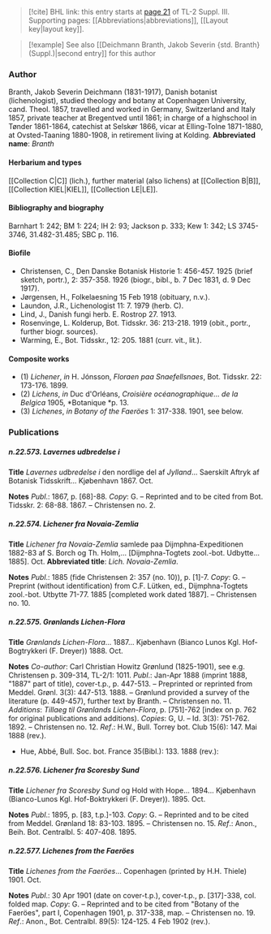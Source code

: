 > [!cite] BHL link: this entry starts at [page 21](https://www.biodiversitylibrary.org/page/33266328) of TL-2 Suppl. III.
> Supporting pages: [[Abbreviations|abbreviations]], [[Layout key|layout key]].

> [!example] See also [[Deichmann Branth, Jakob Severin {std. Branth} (Suppl.)|second entry]] for this author

### Author

Branth, Jakob Severin Deichmann (1831-1917), Danish botanist (lichenologist), studied theology and botany at Copenhagen University, cand. Theol. 1857, travelled and worked in Germany, Switzerland and Italy 1857, private teacher at Bregentved until 1861; in charge of a highschool in Tønder 1861-1864, catechist at Selskør 1866, vicar at Elling-Tolne 1871-1880, at Ovsted-Taaning 1880-1908, in retirement living at Kolding. 
**Abbreviated name**: *Branth*

#### Herbarium and types

[[Collection C|C]] (lich.), further material (also lichens) at [[Collection B|B]], [[Collection KIEL|KIEL]], [[Collection LE|LE]].

#### Bibliography and biography

Barnhart 1: 242; BM 1: 224; IH 2: 93; Jackson p. 333; Kew 1: 342; LS 3745-3746, 31.482-31.485; SBC p. 116.

#### Biofile

- Christensen, C., Den Danske Botanisk Historie 1: 456-457. 1925 (brief sketch, portr.), 2: 357-358. 1926 (biogr., bibl., b. 7 Dec 1831, d. 9 Dec 1917).
- Jørgensen, H., Folkelaesning 15 Feb 1918 (obituary, n.v.).
- Laundon, J.R., Lichenologist 11: 7. 1979 (herb. C).
- Lind, J., Danish fungi herb. E. Rostrop 27. 1913.
- Rosenvinge, L. Kolderup, Bot. Tidsskr. 36: 213-218. 1919 (obit., portr., further biogr. sources).
- Warming, E., Bot. Tidsskr., 12: 205. 1881 (curr. vit., lit.).

#### Composite works

- (1) *Lichener*, *in* H. Jónsson, *Floraen paa Snaefellsnaes*, Bot. Tidsskr. 22: 173-176. 1899.
- (2) *Lichens*, *in* Duc d'Orléans, *Croisière océanographique*... *de la Belgica* 1905, *Botanique *p. 13.
- (3) *Lichenes*, *in Botany of the Faeröes* 1: 317-338. 1901, see below.

### Publications

##### n.22.573. Lavernes udbredelse i

**Title**
*Lavernes udbredelse i* den nordlige del af *Jylland*... Saerskilt Aftryk af Botanisk Tidsskrift... Kjøbenhavn 1867. Oct.

**Notes**
*Publ*.: 1867, p. \[68\]-88. *Copy*: G. – Reprinted and to be cited from Bot. Tidsskr. 2: 68-88. 1867. – Christensen no. 2.

##### n.22.574. Lichener fra Novaia-Zemlia

**Title**
*Lichener fra Novaia-Zemlia* samlede paa Dijmphna-Expeditionen 1882-83 af S. Borch og Th. Holm,... \[Dijmphna-Togtets zool.-bot. Udbytte... 1885\]. Oct.
**Abbreviated title**: *Lich. Novaia-Zemlia*.

**Notes**
*Publ*.: 1885 (fide Christensen 2: 357 (no. 10)), p. \[1\]-7. *Copy*: G. – Preprint (without identification) from C.F. Lütken, ed., Dijmphna-Togtets zool.-bot. Utbytte 71-77. 1885 \[completed work dated 1887\]. – Christensen no. 10.

##### n.22.575. Grønlands Lichen-Flora

**Title**
*Grønlands Lichen-Flora*... 1887... Kjøbenhavn (Bianco Lunos Kgl. Hof-Bogtrykkeri (F. Dreyer)) 1888. Oct.

**Notes**
*Co-author*: Carl Christian Howitz Grønlund (1825-1901), see e.g. Christensen p. 309-314, TL-2/1: 1011.
*Publ*.: Jan-Apr 1888 (imprint 1888, "1887" part of title), cover-t.p., p. 447-513. – Preprinted or reprinted from Meddel. Grønl. 3(3): 447-513. 1888. – Grønlund provided a survey of the literature (p. 449-457), further text by Branth. – Christensen no. 11.
*Additions*: *Tillaeg til Grønlands Lichen-Flora*, p. \[751\]-762 \[index on p. 762 for original publications and additions). *Copies*: G, U. – Id. 3(3): 751-762. 1892. – Christensen no. 12.
*Ref*.: H.W., Bull. Torrey bot. Club 15(6): 147. Mai 1888 (rev.).
- Hue, Abbé, Bull. Soc. bot. France 35(Bibl.): 133. 1888 (rev.):

##### n.22.576. Lichener fra Scoresby Sund

**Title**
*Lichener fra Scoresby Sund* og Hold with Hope... 1894... Kjøbenhavn (Bianco-Lunos Kgl. Hof-Boktrykkeri (F. Dreyer)). 1895. Oct.

**Notes**
*Publ*.: 1895, p. \[83, t.p.\]-103. *Copy*: G. – Reprinted and to be cited from Meddel. Grønland 18: 83-103. 1895. – Christensen no. 15.
*Ref*.: Anon., Beih. Bot. Centralbl. 5: 407-408. 1895.

##### n.22.577. Lichenes from the Faeröes

**Title**
*Lichenes from the Faeröes*... Copenhagen (printed by H.H. Thiele) 1901. Oct.

**Notes**
*Publ*.: 30 Apr 1901 (date on cover-t.p.), cover-t.p., p. \[317\]-338, col. folded map. *Copy*: G.  – Reprinted and to be cited from "Botany of the Faeröes", part I, Copenhagen 1901, p. 317-338, map. – Christensen no. 19.
*Ref*.: Anon., Bot. Centralbl. 89(5): 124-125. 4 Feb 1902 (rev.).

